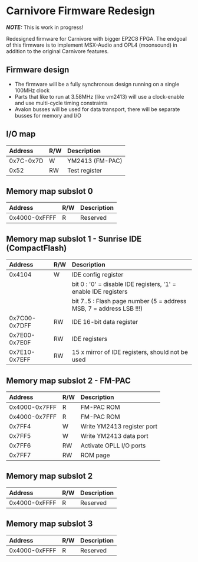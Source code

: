 Carnivore Firmware Redesign
===========================

**_NOTE:_**  This is work in progress!

Redesigned firmware for Carnivore with bigger EP2C8 FPGA.
The endgoal of this firmware is to implement MSX-Audio and OPL4 (moonsound) in addition to the original Carnivore features.

## Firmware design

- The firmware will be a fully synchronous design running on a single 100MHz clock
- Parts that like to run at 3.58MHz (like vm2413) will use a clock-enable and use multi-cycle timing constraints
- Avalon busses will be used for data transport, there will be separate busses for memory and I/O

## I/O map

|Address|R/W|Description|
|:--|:--|:--|
|0x7C-0x7D|W|YM2413 (FM-PAC)|　　　　　　
|0x52|RW|Test register|

## Memory map subslot 0

|Address|R/W|Description|
|:--|:--|:--|
|0x4000-0xFFFF|R|Reserved|

## Memory map subslot 1 - Sunrise IDE (CompactFlash)

|Address|R/W|Description|
|:--|:--|:--|
|0x4104|W|IDE config register|
|||bit 0    : '0' = disable IDE registers, '1' = enable IDE registers|
|||bit 7..5 : Flash page number (5 = address MSB, 7 = address LSB !!!)|
|0x7C00-0x7DFF|RW|IDE 16-bit data register|
|0x7E00-0x7E0F|RW|IDE registers|
|0x7E10-0x7EFF|RW|15 x mirror of IDE registers, should not be used|

## Memory map subslot 2 - FM-PAC

|Address|R/W|Description|
|:--|:--|:--|
|0x4000-0x7FFF|R|FM-PAC ROM|
|0x4000-0x7FFF|R|FM-PAC ROM|
|0x7FF4|W|Write YM2413 register port|
|0x7FF5|W|Write YM2413 data port|
|0x7FF6|RW|Activate OPLL I/O ports|
|0x7FF7|RW|ROM page|

## Memory map subslot 2

|Address|R/W|Description|
|:--|:--|:--|
|0x4000-0xFFFF|R|Reserved|

## Memory map subslot 3

|Address|R/W|Description|
|:--|:--|:--|
|0x4000-0xFFFF|R|Reserved|
